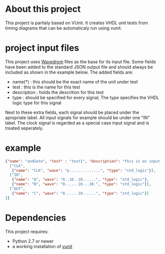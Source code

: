 # About this project

This project is partialy based on VUnit. It creates VHDL unit tests from timing diagrams that can be automaticaly run using vunit.

# project input files

This project uses [Wavedrom](http://wavedrom.com/) files as the base for its input file. Some fields have been added to the standard JSON output file and should always be included as shown in the example below. The added fields are:
* name(*) : this should be the exact name of the unit under test
* test : this is the name for this test
* description : holds the descrition for this test
* type : should be specified for every signal; The type specifies the VHDL logic type for this signal

Next to these extra fields, each signal should be placed under the apropriate label. All input signals for example should be under one "IN" label. The clock signal is regarded as a special case input signal and is treated seperately.

# example

```json
{"name": "andGate", "test" : "test1", "description": "this is an input example", "signal": [
  ["CLK",
   {"name": "CLK", "wave": "p..............", "type": "std_logic"}],
  ["IN",
   {"name": "A", "wave": "0..10..10......", "type": "std_logic"},
   {"name": "B", "wave": "0......10...10.", "type": "std_logic"}],
  ["OUT", 
   {"name": "C", "wave": "0......10......", "type": "std_logic"}]
]}
```
# Dependencies

This project requires:
 *  Python 2.7 or newer
 *  a working installation of [vunit](https://github.com/vunit/vunit)

